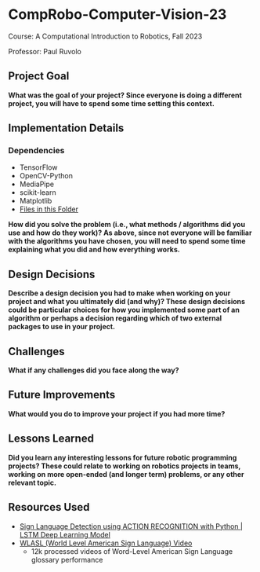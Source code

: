 # CompRobo-Computer-Vision-23

Course: A Computational Introduction to Robotics, Fall 2023

Professor: Paul Ruvolo

## Project Goal

**What was the goal of your project? Since everyone is doing a different project, you will have to spend some time setting this context.**

## Implementation Details

### Dependencies

- TensorFlow
- OpenCV-Python
- MediaPipe
- scikit-learn
- Matplotlib
- [Files in this Folder](https://drive.google.com/drive/folders/1j_HCrhukWvCwATvi8vavOUxSfb0K09kA?usp=sharing)

**How did you solve the problem (i.e., what methods / algorithms did you use and how do they work)? As above, since not everyone will be familiar with the algorithms you have chosen, you will need to spend some time explaining what you did and how everything works.**

## Design Decisions

**Describe a design decision you had to make when working on your project and what you ultimately did (and why)? These design decisions could be particular choices for how you implemented some part of an algorithm or perhaps a decision regarding which of two external packages to use in your project.**

## Challenges

**What if any challenges did you face along the way?**

## Future Improvements

**What would you do to improve your project if you had more time?**

## Lessons Learned

**Did you learn any interesting lessons for future robotic programming projects? These could relate to working on robotics projects in teams, working on more open-ended (and longer term) problems, or any other relevant topic.**

## Resources Used

- [Sign Language Detection using ACTION RECOGNITION with Python | LSTM Deep Learning Model](https://www.youtube.com/watch?v=doDUihpj6ro)
- [WLASL (World Level American Sign Language) Video](https://www.kaggle.com/datasets/risangbaskoro/wlasl-processed?select=WLASL_v0.3.json)
  - 12k processed videos of Word-Level American Sign Language glossary performance
